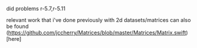 did problems r-5.7,r-5.11

relevant work that i've done previously with 2d datasets/matrices can also be found (https://github.com/jccherry/Matrices/blob/master/Matrices/Matrix.swift)[here]

